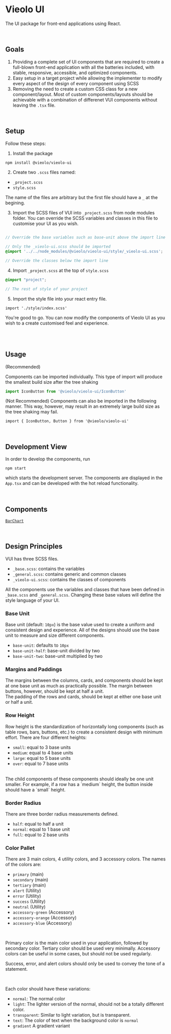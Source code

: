 # Vieolo UI
The UI package for front-end applications using React.

<br>

## Goals
1. Providing a complete set of UI components that are required to create a full-blown front-end application with all the batteries included, with stable, responsive, accessible, and optimized components.
2. Easy setup in a target project while allowing the implementer to modify every aspect of the design of every component using SCSS
3. Removing the need to create a custom CSS class for a new component/layout. Most of custom components/layouts should be achievable with a combination of differenet VUI components without leaving the `.tsx` file.

<br>

## Setup

Follow these steps:

1. Install the package

```bash
npm install @vieolo/vieolo-ui
```

2. Create two `.scss` files named:
- `_project.scss`
- `style.scss`

The name of the files are arbitrary but the first file should have a `_` at the begining.

3. Import the SCSS files of VUI into `_project.scss` from node modules folder. You can override the SCSS variables and classes in this file to customise your UI as you wish.

```SCSS

// Override the base variables such as base-unit above the import line

// Only the _vieolo-ui.scss should be imported
@import '../../node_modules/@vieolo/vieolo-ui/style/_vieolo-ui.scss';

// Override the classes below the import line
```

4. Import `_project.scss` at the top of `style.scss`

```SCSS
@import "project";

// The rest of style of your project
```

5. Import the style file into your react entry file.

``` JS
import './style/index.scss'
```

You're good to go. You can now modify the components of Vieolo UI as you wish to a create customised feel and experience.

<br>

<br>

## Usage
(Recommended)

Components can be imported individually. This type of import will produce the smallest build size after the tree shaking
```js
import IconButton from '@vieolo/vieolo-ui/IconButton'
```

(Not Recommended)
Components can also be imported in the following manner. This way, however, may result in an extremely large build size as the tree shaking may fail.
```JS
import { IconButton, Button } from '@vieolo/vieolo-ui'
```

<br>

## Development View
In order to develop the components, run
```
npm start
```
which starts the development server. The components are displayed in the `App.tsx` and can be developed with the hot reload functionality.

<br>

## Components

[`BarChart`](src/BarChart/BarChart.md)


<br>

## Design Principles

VUI has three SCSS files.

- `_base.scss`: contains the variables
- `_general.scss`: contains generic and common classes
- `_vieolo-ui.scss`: contains the classes of components

All the components use the variables and classes that have been defined in `_base.scss` and `_general.scss`. Changing these base values will define the style language of your UI.


### Base Unit
Base unit (default: `10px`) is the base value used to create a uniform and consistent design and experience. All of the designs should use the base unit to measure and size different components.<br/>
- `base-unit`: defaults to `10px`
- `base-unit-half`: base-unit divided by two
- `base-unit-two`: base-unit multiplied by two


### Margins and Paddings
The margins between the columns, cards, and components should be kept at one base unit as much as practically possible. The margin between buttons, however, should be kept at half a unit.<br>
The padding of the rows and cards, should be kept at either one base unit or half a unit.

### Row Height
Row height is the standardization of horizontally long components (such as table rows, bars, buttons, etc.) to create a consistent design with minimum effort. There are four different heights:
- `small`: equal to 3 base units
- `medium`: equal to 4 base units
- `large`: equal to 5 base units
- `over`: equal to 7 base units

<br />
The child components of these components should ideally be one unit smaller. For example, if a row has a `medium` height, the button inside should have a `small` height.

### Border Radius
There are three border radius measurements defined.
- `half`: equal to half a unit
- `normal`: equal to 1 base unit
- `full`: equal to 2 base units

### Color Pallet
There are 3 main colors, 4 utility colors, and 3 accessory colors. The names of the colors are:
- `primary` (main) 
- `secondary` (main)
- `tertiary` (main)
- `alert` (Utility)
- `error` (Utility)
- `success` (Utility)
- `neutral` (Utility)
- `accessory-green` (Accessory)
- `accessory-orange` (Accessory)
- `accessory-blue` (Accessory)

<br/>

Primary color is the main color used in your application, followed by secondary color. Tertiary color should be used very minimally. Accessory colors can be useful in some cases, but should not be used regularly.

Success, error, and alert colors should only be used to convey the tone of a statement.

<br/>

Each color should have these variations:
- `normal`: The normal color
- `light`: The lighter version of the normal, should not be a totally different color.
- `transparent`: Similar to light variation, but is transparent.
- `text`: The color of text when the background color is `normal`
- `gradient` A gradient variant
